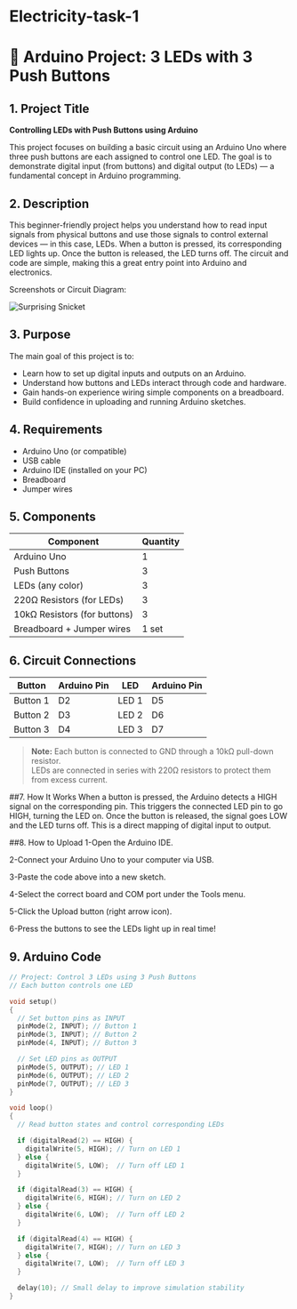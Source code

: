 # Electricity-task-1
# 🔌 Arduino Project: 3 LEDs with 3 Push Buttons

## 1. Project Title
**Controlling LEDs with Push Buttons using Arduino**

This project focuses on building a basic circuit using an Arduino Uno where three push buttons are each assigned to control one LED. The goal is to demonstrate digital input (from buttons) and digital output (to LEDs) — a fundamental concept in Arduino programming.

## 2. Description
This beginner-friendly project helps you understand how to read input signals from physical buttons and use those signals to control external devices — in this case, LEDs. When a button is pressed, its corresponding LED lights up. Once the button is released, the LED turns off. The circuit and code are simple, making this a great entry point into Arduino and electronics.

Screenshots or Circuit Diagram:

![Surprising Snicket](https://github.com/user-attachments/assets/090c50f3-5253-4e5c-b990-efcd7df9c9af)

## 3. Purpose
The main goal of this project is to:
- Learn how to set up digital inputs and outputs on an Arduino.
- Understand how buttons and LEDs interact through code and hardware.
- Gain hands-on experience wiring simple components on a breadboard.
- Build confidence in uploading and running Arduino sketches.

## 4. Requirements
- Arduino Uno (or compatible)
- USB cable
- Arduino IDE (installed on your PC)
- Breadboard
- Jumper wires

## 5. Components
| Component                | Quantity |
|-------------------------|----------|
| Arduino Uno             | 1        |
| Push Buttons            | 3        |
| LEDs (any color)        | 3        |
| 220Ω Resistors (for LEDs) | 3      |
| 10kΩ Resistors (for buttons) | 3   |
| Breadboard + Jumper wires | 1 set  |

## 6. Circuit Connections

| Button | Arduino Pin | LED | Arduino Pin |
|--------|-------------|-----|-------------|
| Button 1 | D2         | LED 1 | D5        |
| Button 2 | D3         | LED 2 | D6        |
| Button 3 | D4         | LED 3 | D7        |

> **Note:** Each button is connected to GND through a 10kΩ pull-down resistor.  
> LEDs are connected in series with 220Ω resistors to protect them from excess current.

##7. How It Works
When a button is pressed, the Arduino detects a HIGH signal on the corresponding pin. This triggers the connected LED pin to go HIGH, turning the LED on. Once the button is released, the signal goes LOW and the LED turns off. This is a direct mapping of digital input to output.


##8. How to Upload
1-Open the Arduino IDE.

2-Connect your Arduino Uno to your computer via USB.

3-Paste the code above into a new sketch.

4-Select the correct board and COM port under the Tools menu.

5-Click the Upload button (right arrow icon).

6-Press the buttons to see the LEDs light up in real time!



## 9. Arduino Code

```cpp
// Project: Control 3 LEDs using 3 Push Buttons
// Each button controls one LED

void setup()
{
  // Set button pins as INPUT
  pinMode(2, INPUT); // Button 1
  pinMode(3, INPUT); // Button 2
  pinMode(4, INPUT); // Button 3

  // Set LED pins as OUTPUT
  pinMode(5, OUTPUT); // LED 1
  pinMode(6, OUTPUT); // LED 2
  pinMode(7, OUTPUT); // LED 3
}

void loop()
{
  // Read button states and control corresponding LEDs

  if (digitalRead(2) == HIGH) {
    digitalWrite(5, HIGH); // Turn on LED 1
  } else {
    digitalWrite(5, LOW);  // Turn off LED 1
  }

  if (digitalRead(3) == HIGH) {
    digitalWrite(6, HIGH); // Turn on LED 2
  } else {
    digitalWrite(6, LOW);  // Turn off LED 2
  }

  if (digitalRead(4) == HIGH) {
    digitalWrite(7, HIGH); // Turn on LED 3
  } else {
    digitalWrite(7, LOW);  // Turn off LED 3
  }

  delay(10); // Small delay to improve simulation stability
}





